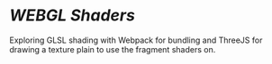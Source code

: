 # **_WEBGL Shaders_**

Exploring GLSL shading with Webpack for bundling and ThreeJS for drawing a texture plain to use the fragment shaders on.
